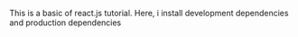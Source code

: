 This is a basic of react.js tutorial.
Here, i install development dependencies and production dependencies